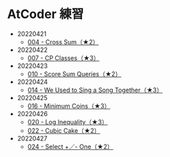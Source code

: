 # AtCoder 練習

- 20220421
  - [004 - Cross Sum（★2）](https://atcoder.jp/contests/typical90/tasks/typical90_d)
- 20220422
  - [007 - CP Classes（★3）](https://atcoder.jp/contests/typical90/tasks/typical90_g)
- 20220423
  - [010 - Score Sum Queries（★2）](https://atcoder.jp/contests/typical90/tasks/typical90_j)
- 20220424
  - [014 - We Used to Sing a Song Together（★3）](https://atcoder.jp/contests/typical90/tasks/typical90_n)
- 20220425
  - [016 - Minimum Coins（★3）](https://atcoder.jp/contests/typical90/tasks/typical90_p)
- 20220426
  - [020 - Log Inequality（★3）](https://atcoder.jp/contests/typical90/tasks/typical90_t)
  - [022 - Cubic Cake（★2）](https://atcoder.jp/contests/typical90/tasks/typical90_v)
- 20220427
  - [024 - Select +／- One（★2）](https://atcoder.jp/contests/typical90/tasks/typical90_x)